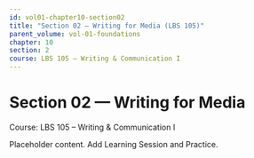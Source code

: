 ```yaml
---
id: vol01-chapter10-section02
title: "Section 02 — Writing for Media (LBS 105)"
parent_volume: vol-01-foundations
chapter: 10
section: 2
course: LBS 105 – Writing & Communication I
---
```


# Section 02 — Writing for Media
Course: LBS 105 – Writing & Communication I

Placeholder content. Add Learning Session and Practice.

